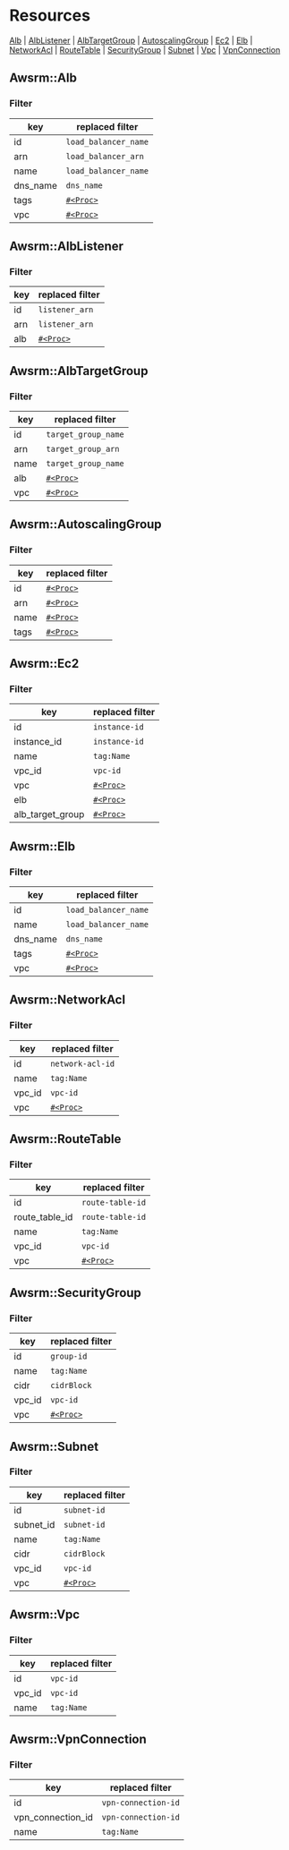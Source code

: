 # Resources

[Alb](#alb)
| [AlbListener](#alb_listener)
| [AlbTargetGroup](#alb_target_group)
| [AutoscalingGroup](#autoscaling_group)
| [Ec2](#ec2)
| [Elb](#elb)
| [NetworkAcl](#network_acl)
| [RouteTable](#route_table)
| [SecurityGroup](#security_group)
| [Subnet](#subnet)
| [Vpc](#vpc)
| [VpnConnection](#vpn_connection)

## <a name="alb">Awsrm::Alb</a>

### Filter

| key | replaced filter |
| - | - |
| id | `load_balancer_name` |
| arn | `load_balancer_arn` |
| name | `load_balancer_name` |
| dns_name | `dns_name` |
| tags | [`#<Proc>`](https://github.com/k1LoW/awsrm/blob/master/lib/awsrm/resources/alb.rb) |
| vpc | [`#<Proc>`](https://github.com/k1LoW/awsrm/blob/master/lib/awsrm/resources/alb.rb) |


## <a name="alb_listener">Awsrm::AlbListener</a>

### Filter

| key | replaced filter |
| - | - |
| id | `listener_arn` |
| arn | `listener_arn` |
| alb | [`#<Proc>`](https://github.com/k1LoW/awsrm/blob/master/lib/awsrm/resources/alb_listener.rb) |


## <a name="alb_target_group">Awsrm::AlbTargetGroup</a>

### Filter

| key | replaced filter |
| - | - |
| id | `target_group_name` |
| arn | `target_group_arn` |
| name | `target_group_name` |
| alb | [`#<Proc>`](https://github.com/k1LoW/awsrm/blob/master/lib/awsrm/resources/alb_target_group.rb) |
| vpc | [`#<Proc>`](https://github.com/k1LoW/awsrm/blob/master/lib/awsrm/resources/alb_target_group.rb) |


## <a name="autoscaling_group">Awsrm::AutoscalingGroup</a>

### Filter

| key | replaced filter |
| - | - |
| id | [`#<Proc>`](https://github.com/k1LoW/awsrm/blob/master/lib/awsrm/resources/autoscaling_group.rb) |
| arn | [`#<Proc>`](https://github.com/k1LoW/awsrm/blob/master/lib/awsrm/resources/autoscaling_group.rb) |
| name | [`#<Proc>`](https://github.com/k1LoW/awsrm/blob/master/lib/awsrm/resources/autoscaling_group.rb) |
| tags | [`#<Proc>`](https://github.com/k1LoW/awsrm/blob/master/lib/awsrm/resources/autoscaling_group.rb) |


## <a name="ec2">Awsrm::Ec2</a>

### Filter

| key | replaced filter |
| - | - |
| id | `instance-id` |
| instance_id | `instance-id` |
| name | `tag:Name` |
| vpc_id | `vpc-id` |
| vpc | [`#<Proc>`](https://github.com/k1LoW/awsrm/blob/master/lib/awsrm/resources/ec2.rb) |
| elb | [`#<Proc>`](https://github.com/k1LoW/awsrm/blob/master/lib/awsrm/resources/ec2.rb) |
| alb_target_group | [`#<Proc>`](https://github.com/k1LoW/awsrm/blob/master/lib/awsrm/resources/ec2.rb) |


## <a name="elb">Awsrm::Elb</a>

### Filter

| key | replaced filter |
| - | - |
| id | `load_balancer_name` |
| name | `load_balancer_name` |
| dns_name | `dns_name` |
| tags | [`#<Proc>`](https://github.com/k1LoW/awsrm/blob/master/lib/awsrm/resources/elb.rb) |
| vpc | [`#<Proc>`](https://github.com/k1LoW/awsrm/blob/master/lib/awsrm/resources/elb.rb) |


## <a name="network_acl">Awsrm::NetworkAcl</a>

### Filter

| key | replaced filter |
| - | - |
| id | `network-acl-id` |
| name | `tag:Name` |
| vpc_id | `vpc-id` |
| vpc | [`#<Proc>`](https://github.com/k1LoW/awsrm/blob/master/lib/awsrm/resources/network_acl.rb) |


## <a name="route_table">Awsrm::RouteTable</a>

### Filter

| key | replaced filter |
| - | - |
| id | `route-table-id` |
| route_table_id | `route-table-id` |
| name | `tag:Name` |
| vpc_id | `vpc-id` |
| vpc | [`#<Proc>`](https://github.com/k1LoW/awsrm/blob/master/lib/awsrm/resources/route_table.rb) |


## <a name="security_group">Awsrm::SecurityGroup</a>

### Filter

| key | replaced filter |
| - | - |
| id | `group-id` |
| name | `tag:Name` |
| cidr | `cidrBlock` |
| vpc_id | `vpc-id` |
| vpc | [`#<Proc>`](https://github.com/k1LoW/awsrm/blob/master/lib/awsrm/resources/security_group.rb) |


## <a name="subnet">Awsrm::Subnet</a>

### Filter

| key | replaced filter |
| - | - |
| id | `subnet-id` |
| subnet_id | `subnet-id` |
| name | `tag:Name` |
| cidr | `cidrBlock` |
| vpc_id | `vpc-id` |
| vpc | [`#<Proc>`](https://github.com/k1LoW/awsrm/blob/master/lib/awsrm/resources/subnet.rb) |


## <a name="vpc">Awsrm::Vpc</a>

### Filter

| key | replaced filter |
| - | - |
| id | `vpc-id` |
| vpc_id | `vpc-id` |
| name | `tag:Name` |


## <a name="vpn_connection">Awsrm::VpnConnection</a>

### Filter

| key | replaced filter |
| - | - |
| id | `vpn-connection-id` |
| vpn_connection_id | `vpn-connection-id` |
| name | `tag:Name` |


